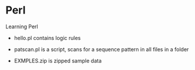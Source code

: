 # Perl
Learning Perl

* hello.pl contains logic rules

* patscan.pl is a script, scans for a sequence pattern in all files in a folder

* EXMPLES.zip is zipped sample data
